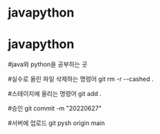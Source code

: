 # javapython
# javapython

#java와 python을 공부하는 곳

#실수로 올린 파일 삭제하는 명령어
git rm -r --cashed .

#스테이지에 올리는 명령어
git add .

#승인
git commit -m "20220627"

#서버에 업로드
git pysh origin main

